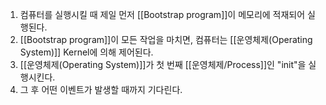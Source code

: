
1. 컴퓨터를 실행시킬 때 제일 먼저 [[Bootstrap program]]이 메모리에 적재되어 실행된다.
2. [[Bootstrap program]]이 모든 작업을 마치면, 컴퓨터는 [[운영체제(Operating System)]] Kernel에 의해 제어된다. 
3. [[운영체제(Operating System)]]가 첫 번째 [[운영체제/Process]]인 "init"을 실행시킨다.
4. 그 후 어떤 이벤트가 발생할 때까지 기다린다.
